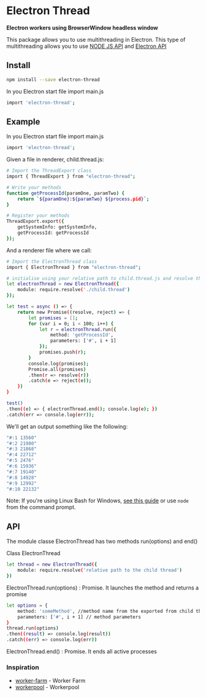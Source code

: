 # Electron Thread

**Electron workers using BrowserWindow headless window**

This package allows you to use multithreading in Electron. This type of multithreading allows you to use [NODE JS API](https://nodejs.org/docs/latest/api/) and [Electron API](https://www.electronjs.org/docs/api)

## Install

```bash
npm install --save electron-thread
```

In you Electron start file import
main.js
```bash
import 'electron-thread';
```

## Example

In you Electron start file import
main.js
```bash
import 'electron-thread';
```

Given a file in renderer, child.thread.js:

```bash
# Import the ThreadExport class
import { ThreadExport } from "electron-thread";

# Write your methods
function getProcessId(paramOne, paramTwo) {
    return `${paramOne}:${paramTwo} ${process.pid}`;
}

# Register your methods
ThreadExport.export({
    getSystemInfo: getSystemInfo,
    getProcessId: getProcessId
});
```

And a renderer file where we call:

```bash
# Import the ElectronThread class
import { ElectronThread } from "electron-thread";

# initialise using your relative path to child.thread.js and resolve the path with require.resolve()
let electronThread = new ElectronThread({
    module: require.resolve('./child.thread')
});

let test = async () => {
    return new Promise((resolve, reject) => {
        let promises = [];
        for (var i = 0; i < 100; i++) {
            let r = electronThread.run({
                method: 'getProcessId',
                parameters: ['#', i + 1]
            });
            promises.push(r);
        }
        console.log(promises);
        Promise.all(promises)
        .then(r => resolve(r))
        .catch(e => reject(e));
    })
}

test()
.then((e) => { electronThread.end(); console.log(e); })
.catch(err => console.log(err));
```

We'll get an output something like the following:

```bash
"#:1 13560"
"#:2 21980"
"#:3 21868"
"#:4 22712"
"#:5 2476"
"#:6 15936"
"#:7 19140"
"#:8 14928"
"#:9 12992"
"#:10 22132"
```

Note: If you're using Linux Bash for Windows, [see this guide](https://www.howtogeek.com/261575/how-to-run-graphical-linux-desktop-applications-from-windows-10s-bash-shell/) or use `node` from the command prompt.

## API

The module classe ElectronThread has two methods run(options) and end()

Class ElectronThread
```bash
let thread = new ElectronThread({
    module: require.resolve('relative path to the child thread')
})
```

ElectronThread.run(options) : Promise<any>. It launches the method and returns a promise
```bash
let options = {
    method: 'someMethod', //method name from the exported from child thread
    parameters: ['#', i + 1] // method parameters
}
thread.run(options)
.then((result) => console.log(result))
.catch((err) => console.log(err))
```
ElectronThread.end() : Promise<void>. It ends all active processes

### Inspiration

- [worker-farm](https://www.npmjs.com/package/worker-farm) - Worker Farm
- [workerpool](https://www.npmjs.com/package/workerpool) - Workerpool